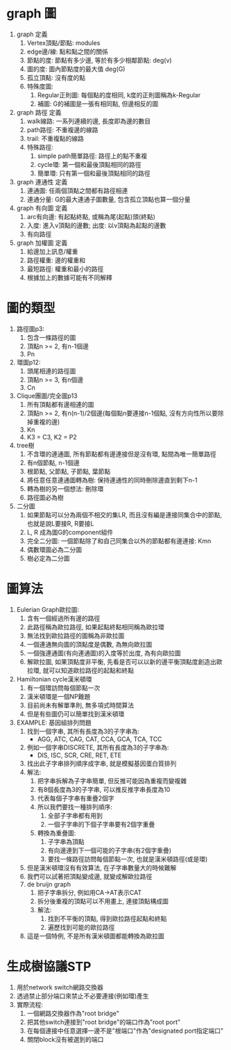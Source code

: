 # graph 圖
1. graph 定義
    1. Vertex頂點/節點: modules
    2. edge邊/線: 點和點之間的關係
    3. 節點的度: 節點有多少邊, 等於有多少相鄰節點: deg(v)
    4. 圖的度: 圖內節點度的最大值 deg(G)
    5. 孤立頂點: 沒有度的點
    6. 特殊度圖:
        1. Regular正則圖: 每個點的度相同, k度的正則圖稱為k-Regular
        2. 補圖: G的補圖是一張有相同點, 但邊相反的圖
2. graph 路徑 定義
    1. walk線路: 一系列連續的邊, 長度即為邊的數目
    2. path路徑: 不重複邊的線路
    3. trail: 不重複點的線路
    4. 特殊路徑:
        1. simple path簡單路徑: 路徑上的點不重複
        2. cycle環: 第一個和最後頂點相同的路徑
        3. 簡單環: 只有第一個和最後頂點相同的路徑
3. graph 連通性 定義
    1. 連通圖: 任兩個頂點之間都有路徑相連
    2. 連通分量: G的最大連通子圖數量, 包含孤立頂點也算一個分量
4. graph 有向圖 定義
    1. arc有向邊: 有起點終點, 或稱為尾(起點)頭(終點)
    2. 入度: 進入v頂點的邊數; 出度: 以v頂點為起點的邊數
    3. 有向路徑
5. graph 加權圖 定義
    1. 給邊加上訊息/權重
    2. 路徑權重: 邊的權重和
    3. 最短路徑: 權重和最小的路徑
    4. 根據加上的數據可能有不同解釋

# 圖的類型
1. 路徑圖p3:
    1. 包含一條路徑的圖
    2. 頂點n >= 2, 有n-1個邊
    3. Pn
2. 環圖p12:
    1. 頭尾相連的路徑圖
    2. 頂點n >= 3, 有n個邊
    3. Cn
3. Clique團圖/完全圖p13
    1. 所有頂點都有邊相連的圖
    2. 頂點n >= 2, 有n(n-1)/2個邊(每個點n要連接n-1個點, 沒有方向性所以要除掉重複的邊)
    3. Kn
    4. K3 = C3, K2 = P2
4. tree樹
    1. 不含環的連通圖, 所有節點都有邊連接但是沒有環, 點間為唯一簡單路徑
    2. 有n個節點, n-1個邊
    3. 根節點, 父節點, 子節點, 葉節點
    4. 將任意任意連通圖轉為樹: 保持連通性的同時刪除邊直到剩下n-1
    5. 轉為樹的另一個想法: 刪除環
    6. 路徑圖必為樹
5. 二分圖
    1. 如果節點可以分為兩個不相交的集LR, 而且沒有編是連接同集合中的節點, 也就是說L要接R, R要接L
    2. L, R 成為圖G的component組件
    3. 完全二分圖: 一個節點除了和自己同集合以外的節點都有邊連接: Kmn
    4. 偶數環圖必為二分圖
    5. 樹必定為二分圖

# 圖算法
1. Eulerian Graph歐拉圖:
    1. 含有一個經過所有邊的路徑
    2. 此路徑稱為歐拉路徑, 如果起點終點相同稱為歐拉環
    3. 無法找到歐拉路徑的圖稱為非歐拉圖
    4. 一個連通無向圖的頂點度是偶數, 為無向歐拉圖
    5. 一個強連通圖(有向連通圖)的入度等於出度, 為有向歐拉圖
    6. 解歐拉圖, 如果頂點度非平衡, 先看是否可以以新的邊平衡頂點度創造出歐拉環, 就可以知道歐拉路徑的起點和終點
2. Hamiltonian cycle漢米頓環
    1. 有一個環訪問每個節點一次
    2. 漢米頓環是一個NP難題
    3. 目前尚未有解單準則, 無多項式時間算法
    4. 但是有些圖仍可以簡單找到漢米頓環
3. EXAMPLE: 基因組排列問題
    1. 找到一個字串, 其所有長度為3的子字串為:
        - AGG, ATC, CAG, CAT, CCA, GCA, TCA, TCC
    2. 例如一個字串DISCRETE, 其所有長度為3的子字串為:
        - DIS, ISC, SCR, CRE, RET, ETE
    3. 找出此子字串排列順序成字串, 就是模擬基因蛋白質排列
    4. 解法:
        1. 把字串拆解為子字串簡單, 但反推可能因為重複而變複雜
        2. 有8個長度為3的子字串, 可以推反推字串長度為10
        3. 代表每個子字串有重疊2個字
        4. 所以我們要找一種排列順序:
            1. 全部子字串都有用到
            2. 一個子字串的下個子字串要有2個字重疊
        5. 轉換為重疊圖:
            1. 子字串為頂點
            2. 有向邊連到下一個可能的子字串(有2個字重疊)
            3. 要找一條路徑訪問每個節點一次, 也就是漢米頓路徑(或是環)
    5. 但是漢米頓環沒有有效算法, 在子字串數量大的時候難解
    6. 我們可以試著把頂點變成邊, 就變成解歐拉路徑
    7. de bruijn graph
        1. 把子字串拆分, 例如用CA->AT表示CAT
        2. 拆分後重複的頂點可以不用畫上, 連接頂點構成圖
        3. 解法:
            1. 找到不平衡的頂點, 得到歐拉路徑起點和終點
            2. 遍歷找到可能的歐拉路徑
    8. 這是一個特例, 不是所有漢米頓圖都能轉換為歐拉圖

# 生成樹協議STP
1. 用於network switch網路交換器
2. 透過禁止部分端口來禁止不必要連接(例如環)產生
3. 實際流程:
    1. 一個網路交換器作為"root bridge"
    2. 把其他switch連接到"root bridge"的端口作為"root port"
    3. 在每個連接中任意選擇一邊不是"根端口"作為"designated port指定端口"
    4. 關閉block沒有被選到的端口